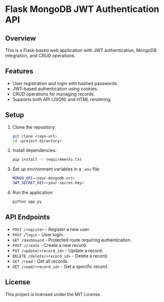 # Flask MongoDB JWT Authentication API

## Overview
This is a Flask-based web application with JWT authentication, MongoDB integration, and CRUD operations.

## Features
- User registration and login with hashed passwords.
- JWT-based authentication using cookies.
- CRUD operations for managing records.
- Supports both API (JSON) and HTML rendering.

## Setup
1. Clone the repository:
   ```sh
   git clone <repo-url>
   cd <project-directory>
   ```
2. Install dependencies:
   ```sh
   pip install -r requirements.txt
   ```
3. Set up environment variables in a `.env` file:
   ```sh
   MONGO_URI=<your-mongodb-uri>
   JWT_SECRET_KEY=<your-secret-key>
   ```
4. Run the application:
   ```sh
   python app.py
   ```

## API Endpoints
- `POST /register` - Register a new user.
- `POST /login` - User login.
- `GET /dashboard` - Protected route requiring authentication.
- `POST /create` - Create a new record.
- `PUT /update/<record_id>` - Update a record.
- `DELETE /delete/<record_id>` - Delete a record.
- `GET /read` - Get all records.
- `GET /read/<record_id>` - Get a specific record.

## License
This project is licensed under the MIT License.

